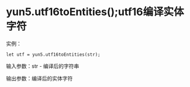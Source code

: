 # yun5.utf16toEntities\(\);utf16编译实体字符

实例：

```text
let utf = yun5.utf16toEntities(str);
```

输入参数：str - 编译后的字符串

输出参数：编译后的实体字符

